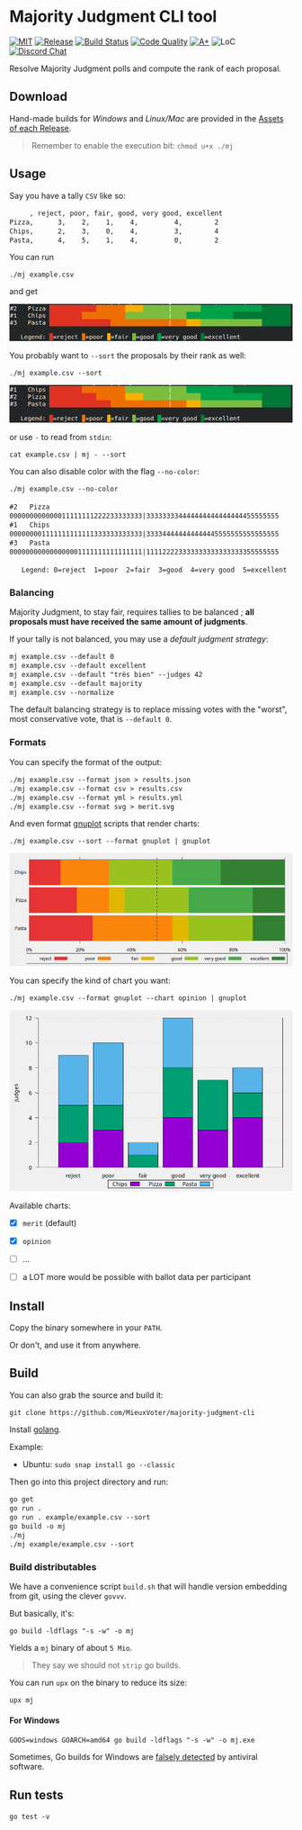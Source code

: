 # Majority Judgment CLI tool

[![MIT](https://img.shields.io/github/license/MieuxVoter/majority-judgment-cli?style=for-the-badge)](LICENSE)
[![Release](https://img.shields.io/github/v/release/MieuxVoter/majority-judgment-cli?include_prereleases&style=for-the-badge)](https://github.com/MieuxVoter/majority-judgment-cli/releases)
[![Build Status](https://img.shields.io/github/actions/workflow/status/MieuxVoter/majority-judgment-cli/go.yml?style=for-the-badge)](https://github.com/MieuxVoter/majority-judgment-cli/actions/workflows/go.yml)
[![Code Quality](https://img.shields.io/codefactor/grade/github/MieuxVoter/majority-judgment-cli?style=for-the-badge)](https://www.codefactor.io/repository/github/mieuxvoter/majority-judgment-cli)
[![A+](https://img.shields.io/badge/go%20report-A+-brightgreen.svg?style=for-the-badge)](https://goreportcard.com/report/github.com/mieuxvoter/majority-judgment-cli)
![LoC](https://img.shields.io/tokei/lines/github/MieuxVoter/majority-judgment-cli?style=for-the-badge)
[![Discord Chat](https://img.shields.io/discord/705322981102190593.svg?style=for-the-badge)](https://discord.gg/rAAQG9S)

Resolve Majority Judgment polls and compute the rank of each proposal.

## Download

Hand-made builds for _Windows_ and _Linux/Mac_ are provided in the [Assets of each Release](https://github.com/MieuxVoter/majority-judgment-cli/releases).

> Remember to enable the execution bit: `chmod u+x ./mj`

## Usage

Say you have a tally `CSV` like so:

         , reject, poor, fair, good, very good, excellent
    Pizza,      3,    2,    1,    4,         4,        2
    Chips,      2,    3,    0,    4,         3,        4
    Pasta,      4,    5,    1,    4,         0,        2

You can run

    ./mj example.csv

and get

![Merit profiles in ASCII art, with colors](example/screenshot_merit_color.png)


You probably want to `--sort` the proposals by their rank as well:

    ./mj example.csv --sort

![Merit profiles in ASCII art, with colors, and sorted](example/screenshot_merit_color_sorted.png)

or use `-` to read from `stdin`:

    cat example.csv | mj - --sort


You can also disable color with the flag `--no-color`:

    ./mj example.csv --no-color

    #2   Pizza 000000000000011111111222233333333|333333334444444444444444455555555
    #1   Chips 000000001111111111111333333333333|333344444444444445555555555555555
    #3   Pasta 000000000000000001111111111111111|111122223333333333333333355555555
    
       Legend: 0=reject  1=poor  2=fair  3=good  4=very good  5=excellent


### Balancing

Majority Judgment, to stay fair, requires tallies to be balanced ; **all proposals must have received the same amount of judgments**.

If your tally is not balanced, you may use a _default judgment strategy_:

    mj example.csv --default 0
    mj example.csv --default excellent
    mj example.csv --default "très bien" --judges 42
    mj example.csv --default majority
    mj example.csv --normalize

The default balancing strategy is to replace missing votes with the "worst", most conservative vote, that is `--default 0`.

### Formats

You can specify the format of the output:

    ./mj example.csv --format json > results.json
    ./mj example.csv --format csv > results.csv
    ./mj example.csv --format yml > results.yml
    ./mj example.csv --format svg > merit.svg

And even format [gnuplot](http://www.gnuplot.info/) scripts that render charts:

    ./mj example.csv --sort --format gnuplot | gnuplot

![Linear merit profiles okf the proposals of a poll](example/screenshot_merit.png)

You can specify the kind of chart you want:

    ./mj example.csv --format gnuplot --chart opinion | gnuplot

![Opinion chart, the cumulative amounts of judgments per grade](example/screenshot_opinion.png)

Available charts:
- [x] `merit` (default)
- [x] `opinion`
- [ ] …
- [ ] a LOT more would be possible with ballot data per participant


## Install

Copy the binary somewhere in your `PATH`.

Or don't, and use it from anywhere.


## Build

You can also grab the source and build it:

    git clone https://github.com/MieuxVoter/majority-judgment-cli

Install [golang](https://golang.org/doc/install).

Example:
- Ubuntu: `sudo snap install go --classic`

Then go into this project directory and run:

    go get
    go run .
    go run . example/example.csv --sort
    go build -o mj
    ./mj
    ./mj example/example.csv --sort


### Build distributables

We have a convenience script `build.sh` that will handle version embedding from git,
using the clever `govvv`.

But basically, it's:

    go build -ldflags "-s -w" -o mj

Yields a `mj` binary of about `5 Mio`.

> They say we should not `strip` go builds.

You can run `upx` on the binary to reduce its size:

    upx mj


#### For Windows

    GOOS=windows GOARCH=amd64 go build -ldflags "-s -w" -o mj.exe

Sometimes, Go builds for Windows are [falsely detected](https://golang.org/doc/faq#virus) by antiviral software.


## Run tests

    go test -v
